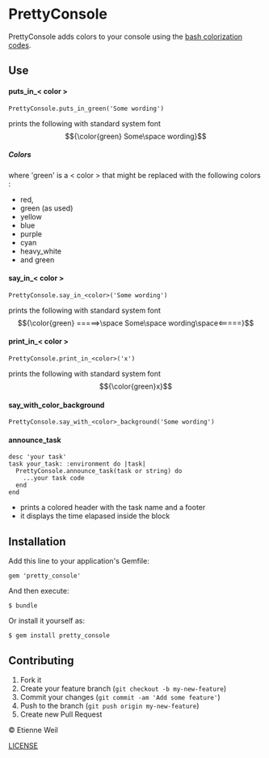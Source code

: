# PrettyConsole

PrettyConsole adds colors to your console using the [bash colorization codes](http://www.tldp.org/HOWTO/Bash-Prompt-HOWTO/x329.html).

## Use

#### puts_in_< color >

    PrettyConsole.puts_in_green('Some wording')

prints the following with standard system font
$${\color{green} Some\space wording}$$


##### Colors
where 'green' is a < color > that might be replaced with the following colors : 
- red,
- green (as used)
- yellow
- blue
- purple
- cyan
- heavy_white
- and green

#### say_in_< color >

    PrettyConsole.say_in_<color>('Some wording')

prints the following with standard system font
$${\color{green} =====>\space Some\space wording\space<=====}$$

#### print_in_< color >

    PrettyConsole.print_in_<color>('x')
    
prints the following with standard system font
$${\color{green}x}$$


#### say_with_color_background

    PrettyConsole.say_with_<color>_background('Some wording')

#### announce_task

    desc 'your task'
    task your_task: :environment do |task|
      PrettyConsole.announce_task(task or string) do
        ...your task code
      end
    end

- prints a colored header with the task name and a footer
- it displays the time elapased inside the block

## Installation

Add this line to your application's Gemfile:

    gem 'pretty_console'

And then execute:

    $ bundle

Or install it yourself as:

    $ gem install pretty_console


## Contributing

1. Fork it
2. Create your feature branch (`git checkout -b my-new-feature`)
3. Commit your changes (`git commit -am 'Add some feature'`)
4. Push to the branch (`git push origin my-new-feature`)
5. Create new Pull Request


&copy; Etienne Weil

[LICENSE](LICENSE.txt)
